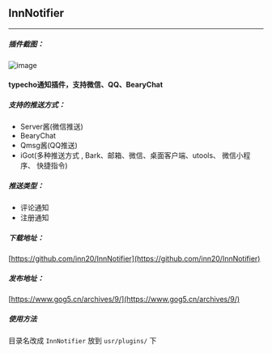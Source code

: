 ## InnNotifier
---
##### 插件截图：
![image](https://s1.ax1x.com/2020/10/29/BGkWrj.png)

#### typecho通知插件，支持微信、QQ、BearyChat

##### 支持的推送方式：
- Server酱(微信推送)
- BearyChat
- Qmsg酱(QQ推送)
- iGot(多种推送方式 , Bark、邮箱、微信、桌面客户端、utools、 微信小程序、 快捷指令)

##### 推送类型：
- 评论通知 
- 注册通知

##### 下载地址：
[https://github.com/inn20/InnNotifier](https://github.com/inn20/InnNotifier)
##### 发布地址：
[https://www.gog5.cn/archives/9/](https://www.gog5.cn/archives/9/)

##### 使用方法
目录名改成 `InnNotifier` 放到 `usr/plugins/` 下
